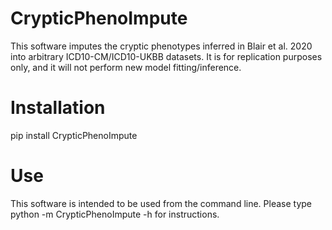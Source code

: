 # CrypticPhenoImpute

This software imputes the cryptic phenotypes inferred in Blair et al. 2020 into arbitrary ICD10-CM/ICD10-UKBB datasets. It is for replication purposes only, and it will not perform new model fitting/inference.

# Installation

pip install CrypticPhenoImpute

# Use

This software is intended to be used from the command line. Please type python -m CrypticPhenoImpute -h for instructions.
